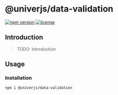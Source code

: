 # @univerjs/data-validation

[![npm version](https://img.shields.io/npm/v/@univerjs/data-validation)](https://npmjs.org/packages/@univerjs/data-validation)
[![license](https://img.shields.io/npm/l/@univerjs/data-validation)](https://img.shields.io/npm/l/@univerjs/data-validation)

## Introduction

> TODO: Introduction

## Usage

### Installation

```shell
npm i @univerjs/data-validation
```
